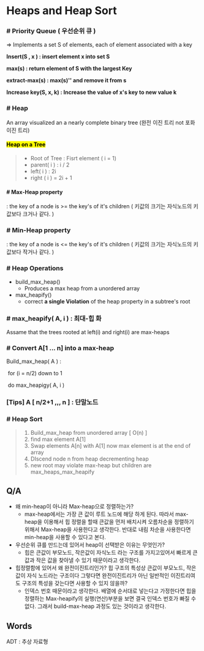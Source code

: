 # Heaps and Heap Sort

### # Priority Queue ( 우선순위 큐 )

=> Implements a set S of elements, each of element associated with a key

**Insert(S , x ) : insert element x into set S**

**max(s) : return element of S with the largest Key**

**extract-max(s) : max(s)'' and remove it from s**

**Increase key(S, x, k) : Increase the value of x's key to new value k**



### # Heap

An array visualized an a nearly complete binary tree (완전 이진 트리 not 포화 이진 트리)

#### <mark>Heap on a Tree</mark>

> * Root of Tree : Fisrt element ( i = 1)
> * parent( i ) : i / 2
> * left( i ) : 2i
> * right ( i ) = 2i + 1

#### # Max-Heap property

: the key of a node is >= the key's of it's children ( 키값의 크기는 자식노드의 키값보다 크거나 같다. )



### # Min-Heap property

: the key of a node is <= the key's of it's children ( 키값의 크기는 자식노드의 키값보다 작거나 같다. )



### # Heap Operations

* build_max_heap()
  * Produces a max heap from a unordered array
* max_heapify()
  * correct **a single Violation** of the heap property in a subtree's root



### # max_heapify( A, i ) : 최대-힙 화

Assame that the trees rooted at left(i) and right(i) are max-heaps



### # Convert A[1 ... n] into a max-heap

Build_max_heap( A ) : 

​	for (i = n/2) down to 1

​		do max_heapigy( A, i )



### [Tips] A [ n/2+1 ,,, n ] : 단말노드



### # Heap Sort

> 1. Build_max_heap from unordered array [ O(n) ]
> 2. find max element A[1]
> 3. Swap elements A[n] with A[1]
>    now max element is at the end of array
> 4. DIscend node n from heap decrementing heap
> 5. new root may  violate max-heap but children are max_heaps_max_heapify



## Q/A

* 왜 min-heap이 아니라 Max-heap으로 정렬하는가?
  * max-heap에서는 가장 큰 값이 루트 노드에 해당 하게 된다. 따라서 max-heap을 이용해서 힙 정렬을 할때 큰값을 먼저 배치시켜 오름차순을 정렬하기 위해서 Max-heap을 사용한다고 생각한다. 반대로 내림 차순을 사용한다면 min-heap을 사용할 수 있다고 본다.
* 우선순위 큐를 만드는데 있어서 heap이 선택받은 이유는 무엇인가?
  * 힙은 큰값이 부모노드, 작은값이 자식노드 라는 구조를 가지고있어서 빠르게 큰값과 작은 값을 찾아낼 수 있기 때문이라고 생각한다.
* 힙정렬함에 있어서 왜 완전이진트리인가? 힙 구조의 특성상 큰값이 부모노드, 작은 값이 자식 노드라는 구조이다 그렇다면 완전이진트리가 아닌 일반적인 이진트리여도 구조의 특성을 갖는다면 사용할 수 있지 않을까?
  * 인덱스 번호 때문이라고 생각한다. 배열에 순서대로 넣는다고 가정한다면 힙을 정렬하는 Max-heapify의 실행(연산)부분을 보면 결국 인덱스 번호가 빠질 수 없다. 그래서 build-max-heap 과정도 있는 것이라고 생각한다.



## Words

ADT : 추상 자료형


